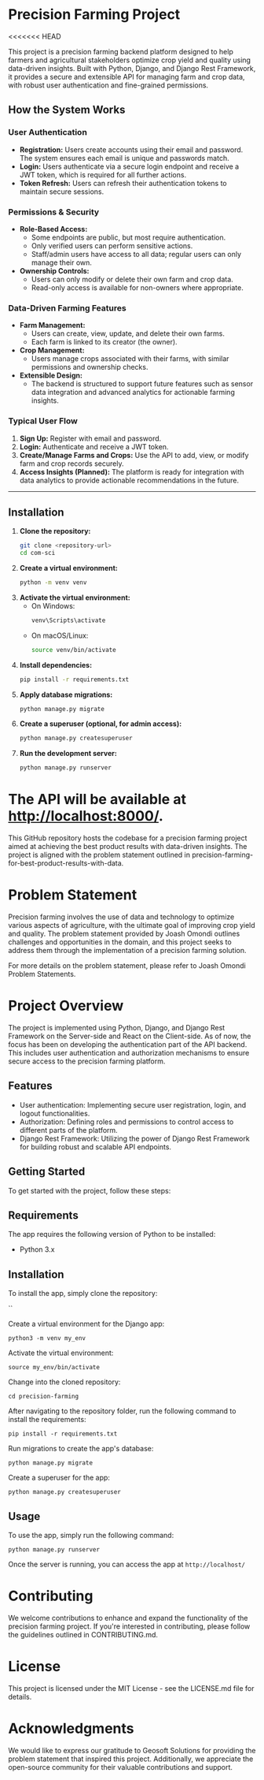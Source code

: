 # Precision Farming Project
<<<<<<< HEAD

This project is a precision farming backend platform designed to help farmers and agricultural stakeholders optimize crop yield and quality using data-driven insights. Built with Python, Django, and Django Rest Framework, it provides a secure and extensible API for managing farm and crop data, with robust user authentication and fine-grained permissions.

## How the System Works

### User Authentication
- **Registration:** Users create accounts using their email and password. The system ensures each email is unique and passwords match.
- **Login:** Users authenticate via a secure login endpoint and receive a JWT token, which is required for all further actions.
- **Token Refresh:** Users can refresh their authentication tokens to maintain secure sessions.

### Permissions & Security
- **Role-Based Access:**
  - Some endpoints are public, but most require authentication.
  - Only verified users can perform sensitive actions.
  - Staff/admin users have access to all data; regular users can only manage their own.
- **Ownership Controls:**
  - Users can only modify or delete their own farm and crop data.
  - Read-only access is available for non-owners where appropriate.

### Data-Driven Farming Features
- **Farm Management:**
  - Users can create, view, update, and delete their own farms.
  - Each farm is linked to its creator (the owner).
- **Crop Management:**
  - Users manage crops associated with their farms, with similar permissions and ownership checks.
- **Extensible Design:**
  - The backend is structured to support future features such as sensor data integration and advanced analytics for actionable farming insights.

### Typical User Flow
1. **Sign Up:** Register with email and password.
2. **Login:** Authenticate and receive a JWT token.
3. **Create/Manage Farms and Crops:** Use the API to add, view, or modify farm and crop records securely.
4. **Access Insights (Planned):** The platform is ready for integration with data analytics to provide actionable recommendations in the future.

---

## Installation

1. **Clone the repository:**
   ```bash
   git clone <repository-url>
   cd com-sci
   ```
2. **Create a virtual environment:**
   ```bash
   python -m venv venv
   ```
3. **Activate the virtual environment:**
   - On Windows:
     ```bash
     venv\Scripts\activate
     ```
   - On macOS/Linux:
     ```bash
     source venv/bin/activate
     ```
4. **Install dependencies:**
   ```bash
   pip install -r requirements.txt
   ```
5. **Apply database migrations:**
   ```bash
   python manage.py migrate
   ```
6. **Create a superuser (optional, for admin access):**
   ```bash
   python manage.py createsuperuser
   ```
7. **Run the development server:**
   ```bash
   python manage.py runserver
   ```

The API will be available at [http://localhost:8000/](http://localhost:8000/).
=======
This GitHub repository hosts the codebase for a precision farming project aimed at achieving the best product results with data-driven insights. The project is aligned with the problem statement outlined in precision-farming-for-best-product-results-with-data.

# Problem Statement
Precision farming involves the use of data and technology to optimize various aspects of agriculture, with the ultimate goal of improving crop yield and quality. The problem statement provided by Joash Omondi outlines challenges and opportunities in the domain, and this project seeks to address them through the implementation of a precision farming solution.

For more details on the problem statement, please refer to Joash Omondi Problem Statements.

# Project Overview
The project is implemented using Python, Django, and Django Rest Framework on the Server-side and React on the Client-side. As of now, the focus has been on developing the authentication part of the API backend. This includes user authentication and authorization mechanisms to ensure secure access to the precision farming platform.


## Features

- User authentication: Implementing secure user registration, login, and logout functionalities.
- Authorization: Defining roles and permissions to control access to different parts of the platform.
- Django Rest Framework: Utilizing the power of Django Rest Framework for building robust and scalable API endpoints.

## Getting Started

To get started with the project, follow these steps:

## Requirements

The app requires the following version of Python to be installed:

* Python 3.x
  

## Installation

To install the app, simply clone the repository:

``

Create a virtual environment for the Django app:

 `python3 -m venv my_env`

Activate the virtual environment:

`source my_env/bin/activate`

Change into the cloned repository:

`cd precision-farming`

After navigating to the repository folder, run the following command to install the requirements:

`pip install -r requirements.txt`

Run migrations to create the app's database:

`python manage.py migrate`

Create a superuser for the app:

`python manage.py createsuperuser`

## Usage

To use the app, simply run the following command:

`python manage.py runserver`

Once the server is running, you can access the app at `http://localhost/`

# Contributing
We welcome contributions to enhance and expand the functionality of the precision farming project. If you're interested in contributing, please follow the guidelines outlined in CONTRIBUTING.md.

# License
This project is licensed under the MIT License - see the LICENSE.md file for details.

# Acknowledgments
We would like to express our gratitude to Geosoft Solutions for providing the problem statement that inspired this project. Additionally, we appreciate the open-source community for their valuable contributions and support.


